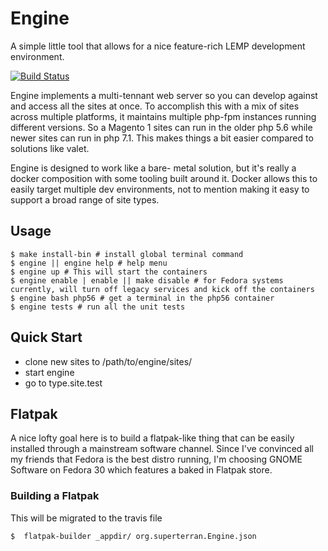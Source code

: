 # Engine 

A simple little tool that allows for a nice feature-rich LEMP development environment.

[![Build Status](https://travis-ci.org/superterran/engine.svg?branch=master)](https://travis-ci.org/superterran/engine)

Engine implements a multi-tennant web server so you can develop against and access all the sites at once. To accomplish this with a mix of sites across multiple platforms, it maintains multiple php-fpm instances running different versions. So a Magento 1 sites can run in the older php 5.6 while newer sites can run in php 7.1. This makes things a bit easier compared to solutions like valet. 

Engine is designed to work like a bare- metal solution, but it's really a docker composition with some tooling built around it.  Docker allows this to easily target multiple  dev environments, not to mention making it easy to support a broad range of site types.

## Usage

```
$ make install-bin # install global terminal command
$ engine || engine help # help menu
$ engine up # This will start the containers
$ engine enable | enable || make disable # for Fedora systems currently, will turn off legacy services and kick off the containers
$ engine bash php56 # get a terminal in the php56 container
$ engine tests # run all the unit tests
```

## Quick Start

* clone new sites to /path/to/engine/sites/<site>
* start engine
* go to type.site.test

## Flatpak

A nice lofty goal here is to build a flatpak-like thing that can be easily installed through a mainstream software channel. Since I've convinced all my friends that Fedora is the best distro running, I'm choosing GNOME Software on Fedora 30 which features a baked in Flatpak store.  

### Building a Flatpak

This will be migrated to the travis file

```
$  flatpak-builder _appdir/ org.superterran.Engine.json

```